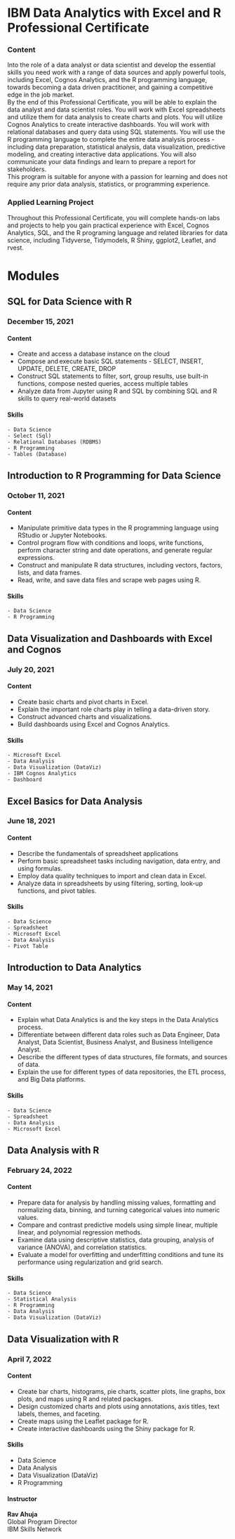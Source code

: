 # IBM Data Analytics with Excel and R Professional Certificate

### Content
Into the role of a data analyst or data scientist and develop the essential skills you need work with a range of data sources and apply powerful tools, including Excel, Cognos Analytics, and the R programming language, towards becoming a data driven practitioner, and gaining a competitive edge in the job market.
<br>
By the end of this Professional Certificate, you will be able to explain the data analyst and data scientist roles. You will work with Excel spreadsheets and utilize them for data analysis to create charts and plots. You will utilize Cognos Analytics to create interactive dashboards. You will work with relational databases and query data using SQL statements. You will use the R programming language to complete the entire data analysis process - including data preparation, statistical analysis, data visualization, predictive modeling, and creating interactive data applications. You will also communicate your data findings and learn to prepare a report for stakeholders.
<br>
This program is suitable for anyone with a passion for learning and does not require any prior data analysis, statistics, or programming experience.<br>

### Applied Learning Project
Throughout this Professional Certificate, you will complete hands-on labs and projects to help you gain practical experience with Excel, Cognos Analytics, SQL, and the R programing language and related libraries for data science, including Tidyverse, Tidymodels, R Shiny, ggplot2, Leaflet, and rvest.
<br>

# Modules
## SQL for Data Science with R
### December 15, 2021

#### Content
- Create and access a database instance on the cloud
- Compose and execute basic SQL statements - SELECT, INSERT, UPDATE, DELETE, CREATE, DROP
- Construct SQL statements to filter, sort, group results, use built-in functions, compose nested queries, access multiple tables
- Analyze data from Jupyter using R and SQL by combining SQL and R skills to query real-world datasets

#### Skills
    - Data Science
    - Select (Sql)
    - Relational Databases (RDBMS)
    - R Programming
    - Tables (Database)


## Introduction to R Programming for Data Science
### October 11, 2021

#### Content
- Manipulate primitive data types in the R programming language using RStudio or Jupyter Notebooks.
- Control program flow with conditions and loops, write functions, perform character string and date operations, and generate regular expressions.
- Construct and manipulate R data structures, including vectors, factors, lists, and data frames.
- Read, write, and save data files and scrape web pages using R. 

#### Skills
    - Data Science
    - R Programming


## Data Visualization and Dashboards with Excel and Cognos
### July 20, 2021

#### Content
- Create basic charts and pivot charts in Excel.
- Explain the important role charts play in telling a data-driven story. 
- Construct advanced charts and visualizations.
- Build dashboards using Excel and Cognos Analytics.

#### Skills
    - Microsoft Excel
    - Data Analysis
    - Data Visualization (DataViz)
    - IBM Cognos Analytics
    - Dashboard


## Excel Basics for Data Analysis
### June 18, 2021

#### Content
- Describe the fundamentals of spreadsheet applications 
- Perform basic spreadsheet tasks including navigation, data entry, and using formulas.
- Employ data quality techniques to import and clean data in Excel.
- Analyze data in spreadsheets by using filtering, sorting, look-up functions, and pivot tables.

#### Skills
    - Data Science
    - Spreadsheet
    - Microsoft Excel
    - Data Analysis
    - Pivot Table


## Introduction to Data Analytics
### May 14, 2021

#### Content
- Explain what Data Analytics is and the key steps in the Data Analytics process.
- Differentiate between different data roles such as Data Engineer, Data Analyst, Data Scientist, Business Analyst, and Business Intelligence Analyst.
- Describe the different types of data structures, file formats, and sources of data.
- Explain the use for different types of data repositories, the ETL process, and Big Data platforms.

#### Skills
    - Data Science
    - Spreadsheet
    - Data Analysis
    - Microsoft Excel
    
## Data Analysis with R
### February 24, 2022

#### Content
- Prepare data for analysis by handling missing values, formatting and normalizing data, binning, and turning categorical values into numeric values.
- Compare and contrast predictive models using simple linear, multiple linear, and polynomial regression methods.
- Examine data using descriptive statistics, data grouping, analysis of variance (ANOVA), and correlation statistics.
- Evaluate a model for overfitting and underfitting conditions and tune its performance using regularization and grid search.

#### Skills
    - Data Science
    - Statistical Analysis
    - R Programming
    - Data Analysis
    - Data Visualization (DataViz)
    
## Data Visualization with R
### April 7, 2022

#### Content
- Create bar charts, histograms, pie charts, scatter plots, line graphs, box plots, and maps using R and related packages. 
- Design customized charts and plots using annotations, axis titles, text labels, themes, and faceting. 
- Create maps using the Leaflet package for R. 
- Create interactive dashboards using the Shiny package for R. 

#### Skills
- Data Science
- Data Analysis
- Data Visualization (DataViz)
- R Programming
    

#### Instructor
**Rav Ahuja**<br>
Global Program Director<br>
IBM Skills Network
